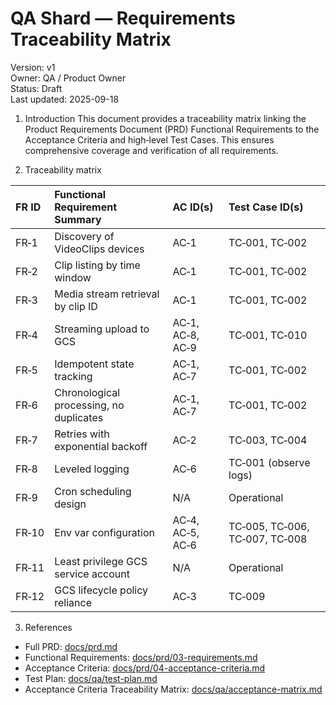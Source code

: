 # QA Shard — Requirements Traceability Matrix

Version: v1  
Owner: QA / Product Owner  
Status: Draft  
Last updated: 2025-09-18

1. Introduction
This document provides a traceability matrix linking the Product Requirements Document (PRD) Functional Requirements to the Acceptance Criteria and high‑level Test Cases. This ensures comprehensive coverage and verification of all requirements.

2. Traceability matrix

| FR ID | Functional Requirement Summary | AC ID(s) | Test Case ID(s) |
| :---- | :----------------------------- | :------- | :-------------- |
| FR‑1 | Discovery of VideoClips devices | AC‑1 | TC‑001, TC‑002 |
| FR‑2 | Clip listing by time window | AC‑1 | TC‑001, TC‑002 |
| FR‑3 | Media stream retrieval by clip ID | AC‑1 | TC‑001, TC‑002 |
| FR‑4 | Streaming upload to GCS | AC‑1, AC‑8, AC‑9 | TC‑001, TC‑010 |
| FR‑5 | Idempotent state tracking | AC‑1, AC‑7 | TC‑001, TC‑002 |
| FR‑6 | Chronological processing, no duplicates | AC‑1, AC‑7 | TC‑001, TC‑002 |
| FR‑7 | Retries with exponential backoff | AC‑2 | TC‑003, TC‑004 |
| FR‑8 | Leveled logging | AC‑6 | TC‑001 (observe logs) |
| FR‑9 | Cron scheduling design | N/A | Operational |
| FR‑10 | Env var configuration | AC‑4, AC‑5, AC‑6 | TC‑005, TC‑006, TC‑007, TC‑008 |
| FR‑11 | Least privilege GCS service account | N/A | Operational |
| FR‑12 | GCS lifecycle policy reliance | AC‑3 | TC‑009 |

3. References
- Full PRD: [docs/prd.md](docs/prd.md:1)
- Functional Requirements: [docs/prd/03-requirements.md](docs/prd/03-requirements.md:1)
- Acceptance Criteria: [docs/prd/04-acceptance-criteria.md](docs/prd/04-acceptance-criteria.md:1)
- Test Plan: [docs/qa/test-plan.md](docs/qa/test-plan.md:1)
- Acceptance Criteria Traceability Matrix: [docs/qa/acceptance-matrix.md](docs/qa/acceptance-matrix.md:1)